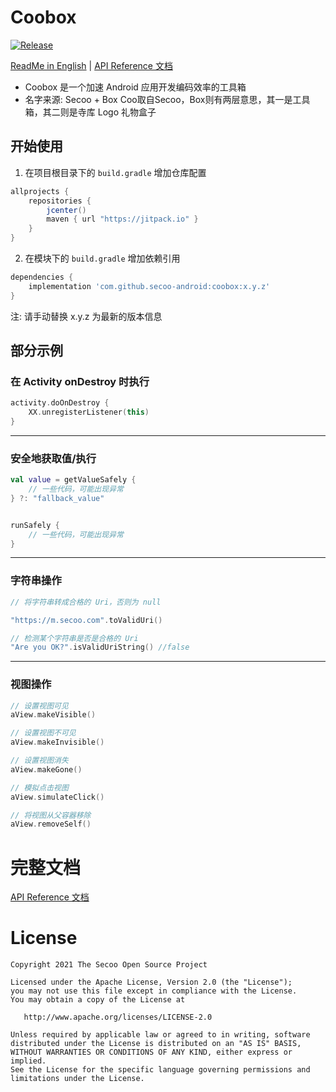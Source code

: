 Coobox
===========
[![Release](https://jitpack.io/v/secoo-android/coobox.svg)](https://jitpack.io/#secoo-android/coobox) 

[ReadMe in English](https://github.com/secoo-android/coobox/blob/main/README_en.md) | 
<a href="https://secoo-android.github.io/coobox/library/" target="_blank">API Reference 文档</a>


  * Coobox 是一个加速 Android 应用开发编码效率的工具箱
  * 名字来源: Secoo + Box Coo取自Secoo，Box则有两层意思，其一是工具箱，其二则是寺库 Logo 礼物盒子

开始使用
--------------
1. 在项目根目录下的 `build.gradle` 增加仓库配置 
```groovy
allprojects {
    repositories {
        jcenter()
        maven { url "https://jitpack.io" }
    }
}
```

2. 在模块下的 `build.gradle` 增加依赖引用 
```groovy
dependencies {
    implementation 'com.github.secoo-android:coobox:x.y.z'
}
```

注: 请手动替换 x.y.z 为最新的版本信息


部分示例
--------------

### 在 Activity onDestroy 时执行
```kotlin
activity.doOnDestroy {
	XX.unregisterListener(this)
}
```
----

### 安全地获取值/执行
```kotlin
val value = getValueSafely {
	// 一些代码，可能出现异常
} ?: "fallback_value"


runSafely {
	// 一些代码，可能出现异常
}
```

----

### 字符串操作
```kotlin
// 将字符串转成合格的 Uri，否则为 null

"https://m.secoo.com".toValidUri()

// 检测某个字符串是否是合格的 Uri
"Are you OK?".isValidUriString() //false 

```

----

### 视图操作
```kotlin
// 设置视图可见
aView.makeVisible()

// 设置视图不可见
aView.makeInvisible()

// 设置视图消失
aView.makeGone()

// 模拟点击视图
aView.simulateClick()

// 将视图从父容器移除
aView.removeSelf()
```

完整文档
=======
<a href="https://secoo-android.github.io/coobox/library/" target="_blank">API Reference 文档</a>


License
=======

    Copyright 2021 The Secoo Open Source Project

    Licensed under the Apache License, Version 2.0 (the "License");
    you may not use this file except in compliance with the License.
    You may obtain a copy of the License at

       http://www.apache.org/licenses/LICENSE-2.0

    Unless required by applicable law or agreed to in writing, software
    distributed under the License is distributed on an "AS IS" BASIS,
    WITHOUT WARRANTIES OR CONDITIONS OF ANY KIND, either express or implied.
    See the License for the specific language governing permissions and
    limitations under the License.